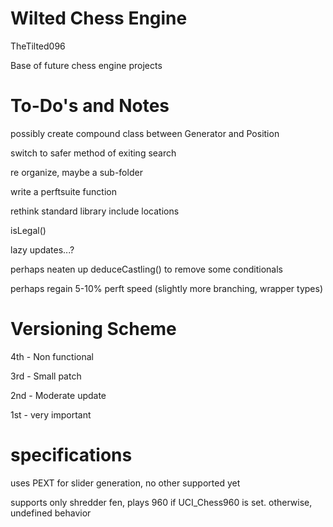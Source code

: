 # Wilted Chess Engine

TheTilted096

Base of future chess engine projects

# To-Do's and Notes

possibly create compound class between Generator and Position

switch to safer method of exiting search

re organize, maybe a sub-folder

write a perftsuite function

rethink standard library include locations

isLegal()

lazy updates...?

perhaps neaten up deduceCastling() to remove some conditionals

perhaps regain 5-10% perft speed (slightly more branching, wrapper types)

# Versioning Scheme

4th - Non functional

3rd - Small patch

2nd - Moderate update

1st - very important

# specifications

uses PEXT for slider generation, no other supported yet

supports only shredder fen, plays 960 if UCI_Chess960 is set. otherwise, undefined behavior


